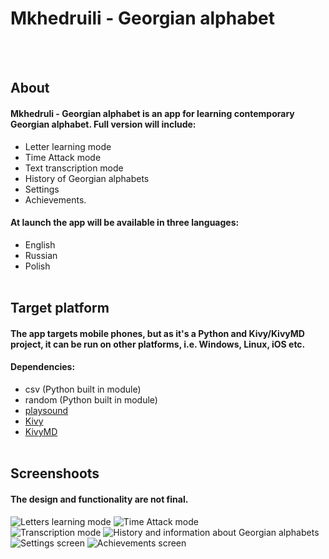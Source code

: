 # Mkhedruili - Georgian alphabet
<br><br>
## About
#### Mkhedruli - Georgian alphabet is an app for learning contemporary Georgian alphabet. Full version will include:
- Letter learning mode
- Time Attack mode
- Text transcription mode
- History of Georgian alphabets
- Settings
- Achievements.
#### At launch the app will be available in three languages:
- English
- Russian
- Polish 
<br><br>
## Target platform
#### The app targets mobile phones, but as it's a Python and Kivy/KivyMD project, it can be run on other platforms, i.e. Windows, Linux, iOS etc. 
#### Dependencies:
- csv (Python built in module)<br/>
- random (Python built in module)<br/>
- [playsound](https://pypi.org/project/playsound/)
- [Kivy](https://kivy.org/#home)    
- [KivyMD](https://kivymd.readthedocs.io/en/latest/)
<br/><br/>
## Screenshoots
#### The design and functionality are not final.
![Letters learning mode](https://i.imgur.com/dSjOs7Q.png?1)
![Time Attack mode](https://i.imgur.com/21ZrzMf.png?1)
<br/>
![Transcription mode](https://i.imgur.com/8izh5fc.png?1)
![History and information about Georgian alphabets](https://i.imgur.com/X4RdUbL.png?1)
<br/>
![Settings screen](https://i.imgur.com/uCzvJrN.png?1)
![Achievements screen](https://i.imgur.com/D26b9ex.png?1)

